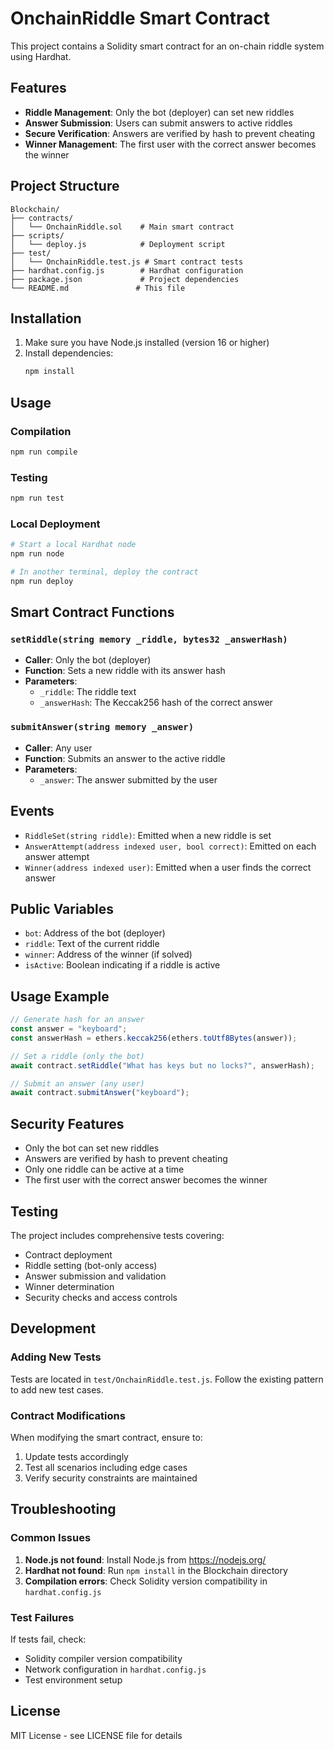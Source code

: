 # OnchainRiddle Smart Contract

This project contains a Solidity smart contract for an on-chain riddle system using Hardhat.

## Features

- **Riddle Management**: Only the bot (deployer) can set new riddles
- **Answer Submission**: Users can submit answers to active riddles
- **Secure Verification**: Answers are verified by hash to prevent cheating
- **Winner Management**: The first user with the correct answer becomes the winner

## Project Structure

```
Blockchain/
├── contracts/
│   └── OnchainRiddle.sol    # Main smart contract
├── scripts/
│   └── deploy.js            # Deployment script
├── test/
│   └── OnchainRiddle.test.js # Smart contract tests
├── hardhat.config.js        # Hardhat configuration
├── package.json             # Project dependencies
└── README.md               # This file
```

## Installation

1. Make sure you have Node.js installed (version 16 or higher)
2. Install dependencies:
   ```bash
   npm install
   ```

## Usage

### Compilation
```bash
npm run compile
```

### Testing
```bash
npm run test
```

### Local Deployment
```bash
# Start a local Hardhat node
npm run node

# In another terminal, deploy the contract
npm run deploy
```

## Smart Contract Functions

### `setRiddle(string memory _riddle, bytes32 _answerHash)`
- **Caller**: Only the bot (deployer)
- **Function**: Sets a new riddle with its answer hash
- **Parameters**:
  - `_riddle`: The riddle text
  - `_answerHash`: The Keccak256 hash of the correct answer

### `submitAnswer(string memory _answer)`
- **Caller**: Any user
- **Function**: Submits an answer to the active riddle
- **Parameters**:
  - `_answer`: The answer submitted by the user

## Events

- `RiddleSet(string riddle)`: Emitted when a new riddle is set
- `AnswerAttempt(address indexed user, bool correct)`: Emitted on each answer attempt
- `Winner(address indexed user)`: Emitted when a user finds the correct answer

## Public Variables

- `bot`: Address of the bot (deployer)
- `riddle`: Text of the current riddle
- `winner`: Address of the winner (if solved)
- `isActive`: Boolean indicating if a riddle is active

## Usage Example

```javascript
// Generate hash for an answer
const answer = "keyboard";
const answerHash = ethers.keccak256(ethers.toUtf8Bytes(answer));

// Set a riddle (only the bot)
await contract.setRiddle("What has keys but no locks?", answerHash);

// Submit an answer (any user)
await contract.submitAnswer("keyboard");
```

## Security Features

- Only the bot can set new riddles
- Answers are verified by hash to prevent cheating
- Only one riddle can be active at a time
- The first user with the correct answer becomes the winner

## Testing

The project includes comprehensive tests covering:
- Contract deployment
- Riddle setting (bot-only access)
- Answer submission and validation
- Winner determination
- Security checks and access controls

## Development

### Adding New Tests
Tests are located in `test/OnchainRiddle.test.js`. Follow the existing pattern to add new test cases.

### Contract Modifications
When modifying the smart contract, ensure to:
1. Update tests accordingly
2. Test all scenarios including edge cases
3. Verify security constraints are maintained

## Troubleshooting

### Common Issues

1. **Node.js not found**: Install Node.js from https://nodejs.org/
2. **Hardhat not found**: Run `npm install` in the Blockchain directory
3. **Compilation errors**: Check Solidity version compatibility in `hardhat.config.js`

### Test Failures
If tests fail, check:
- Solidity compiler version compatibility
- Network configuration in `hardhat.config.js`
- Test environment setup

## License

MIT License - see LICENSE file for details 